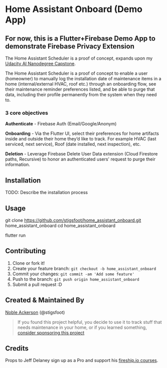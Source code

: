 # Home Assistant Onboard (Demo App)
 ## For now, this is a Flutter+Firebase Demo App to demonstrate Firebase Privacy Extension
The Home Assistant Scheduler is a proof of concept, expands upon my [Udacity AI Nanodegree Capstone](https://github.com/stigsfoot/Udacity-Nanodegrees/tree/master/Machine%20Learning/capstone). 

The Home Assistant Scheduler is a proof of concept to enable a user (homeowner) to manually log the installation date of maintenance items in a home (internal/external HVAC, roof etc.) through an onboarding flow, see their maintenance reminder preferences listed, and be able to purge that data, including their profile permanently from the system when they need to.

### 3 core objectives

**Authenticate** - Firebase Auth (Email/Google/Anonym)

**Onboarding** - Via the Flutter UI, select their preferences for home artifacts inside and outside their home they’d like to track. For example HVAC (last serviced, next service), Roof (date installed, next inspection), etc.

**Deletion** - Leverage Firebase Delete User Data extension (Cloud Firestore paths, Recursive) to honor an authenticated users' request to purge their information.

## Installation

TODO: Describe the installation process

## Usage

git clone https://github.com/stigsfoot/home_assistant_onboard.git home_assistant_onboard
cd home_assistant_onboard

flutter run

## Contributing

1. Clone or fork it!
2. Create your feature branch: `git checkout -b home_assistant_onboard`
3. Commit your changes: `git commit -am 'Add some feature'`
4. Push to the branch: `git push origin home_assistant_onboard`
5. Submit a pull request :D

## Created & Maintained By

[Noble Ackerson](https://nobles.page) (@stigsfoot)

> If you found this project helpful, you decide to use it to track stuff that needs maintenance in your home, or if you learned something, [consider sponsoring this project](patreon.com/stigsfoot)


## Credits

Props to Jeff Delaney sign up as a Pro and support his [fireship.io courses](https://fireship.io).


